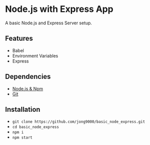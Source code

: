 # Node.js with Express App

A basic Node.js and Express Server setup.

## Features
* Babel
* Environment Variables
* Express

## Dependencies

* [Node.js & Npm](https://nodejs.org/en/)
* [Git](https://help.github.com/en/github/getting-started-with-github/set-up-git)

## Installation
* `git clone https://github.com/jong9000/basic_node_express.git`
* `cd basic_node_express`
* `npm i`
* `npm start`

